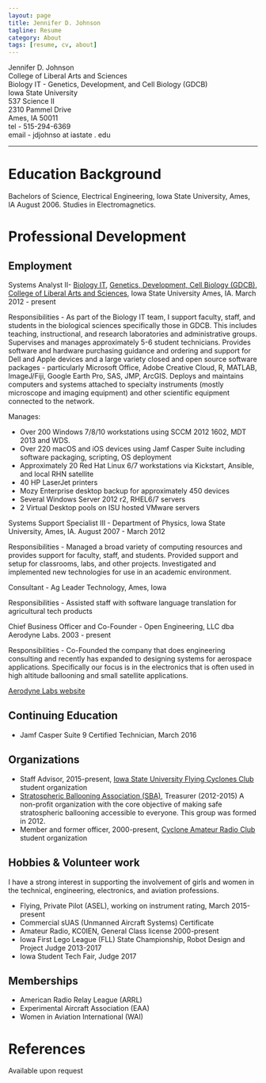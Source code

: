 ```yaml
---
layout: page
title: Jennifer D. Johnson
tagline: Resume
category: About
tags: [resume, cv, about]
---
```


Jennifer D. Johnson   
College of Liberal Arts and Sciences   
Biology IT - Genetics, Development, and Cell Biology (GDCB)  
Iowa State University  
537 Science II   
2310 Pammel Drive   
Ames, IA  50011   
tel - 515-294-6369   
email - jdjohnso at iastate . edu  

* * *

Education Background
====================

Bachelors of Science, Electrical Engineering, Iowa State University, Ames, IA  August 2006.  Studies in Electromagnetics.

Professional Development
========================

Employment
----------
Systems Analyst II- [Biology IT](http://biology-it.iastate.edu), [Genetics, Development, Cell Biology (GDCB)](https://www.gdcb.iastate.edu/), [College of Liberal Arts and Sciences](https://it.las.iastate.edu/), Iowa State University Ames, IA.  March 2012 - present

Responsibilities - As part of the Biology IT team, I support faculty, staff, and students in the biological sciences specifically those in GDCB.  This includes teaching, instructional, and research laboratories and administrative groups.  Supervises and manages approximately 5-6 student technicians.  Provides software and hardware purchasing guidance and ordering and support for Dell and Apple devices and a large variety closed and open source software packages - particularly Microsoft Office, Adobe Creative Cloud, R, MATLAB, ImageJ/Fiji, Google Earth Pro, SAS, JMP, ArcGIS.  Deploys and maintains computers and systems attached to specialty instruments (mostly microscope and imaging equipment) and other scientific equipment connected to the network.

Manages:
+ Over 200 Windows 7/8/10 workstations using SCCM 2012 1602, MDT 2013 and WDS.  
+ Over 220 macOS and iOS devices using Jamf Casper Suite including software packaging, scripting, OS deployment
+ Approximately 20 Red Hat Linux 6/7 workstations via Kickstart, Ansible, and local RHN satellite
+ 40 HP LaserJet printers
+ Mozy Enterprise desktop backup for approximately 450 devices
+ Several Windows Server 2012 r2, RHEL6/7 servers
+ 2 Virtual Desktop pools on ISU hosted VMware servers

Systems Support Specialist III - Department of Physics, Iowa State University, Ames, IA.  August 2007 - March 2012

Responsibilities - Managed a broad variety of computing resources and provides support for faculty, staff, and students.	Provided support and setup for classrooms, labs, and other projects. Investigated and implemented new technologies for use in an academic environment.  

Consultant - Ag Leader Technology, Ames, Iowa

Responsibilities - Assisted staff with software language translation for agricultural tech products

Chief Business Officer and Co-Founder - Open Engineering, LLC dba Aerodyne Labs.  2003 - present

Responsibilities - Co-Founded the company that does engineering consulting and recently has expanded to designing systems for aerospace applications.  Specifically our focus is in the electronics that is often used in high altitude ballooning and small satellite applications.

[Aerodyne Labs website](http://www.aerodynelabs.com)

Continuing Education
--------------------
+ Jamf Casper Suite 9 Certified Technician, March 2016

Organizations
-------------
+ Staff Advisor, 2015-present, [Iowa State University Flying Cyclones Club](https://www.stuorg.iastate.edu/site/flying) student organization
+ [Stratospheric Ballooning Association (SBA)](http://www.stratoballooning.org), Treasurer (2012-2015) A non-profit organization with the core objective of making safe stratospheric ballooning accessible to everyone. This group was formed in 2012.
+ Member and former officer, 2000-present, [Cyclone Amateur Radio Club](https://www.stuorg.iastate.edu/site/carc) student organization

Hobbies & Volunteer work
-----------------
I have a strong interest in supporting the involvement of girls and women in the technical, engineering, electronics, and aviation professions.  

+ Flying, Private Pilot (ASEL), working on instrument rating, March 2015-present
+ Commercial sUAS (Unmanned Aircraft Systems) Certificate
+ Amateur Radio, KC0IEN, General Class license 2000-present
+ Iowa First Lego League (FLL) State Championship, Robot Design and Project Judge 2013-2017
+ Iowa Student Tech Fair, Judge 2017

Memberships
-----------------
+ American Radio Relay League (ARRL)
+ Experimental Aircraft Association (EAA)
+ Women in Aviation International (WAI)

References
==========
Available upon request
